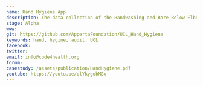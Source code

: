 ```yaml
---
name: Hand Hygiene App 
description: The data collection of the Handwashing and Bare Below Elbow (BBE) audits within the organisation are currently a paper based process. It tracks the number of hand washing opportunities taken and checks for BBE compliance, before calculating overall percentages of staff compliance across multiples wards and directorates. A significant drawback to this is that it is very a time consuming audit process. Our solution is an application that allows for capture of such audit information through the user's input of data, as well as displaying the compliance rate using charts, before finally exporting all the information to Excel format. Ultimately, our application aims to provide utmost convenience for the auditors to carry out the audit process accurately.
stage: Alpha
www:  
git: https://github.com/AppertaFoundation/UCL_Hand_Hygiene
keywords: hand, hygine, audit, UCL
facebook: 
twitter: 
email: info@code4health.org
forum: 
casestudy: /assets/publication/HandHygiene.pdf
youtube: https://youtu.be/olYkygubMGo
--- 
```


